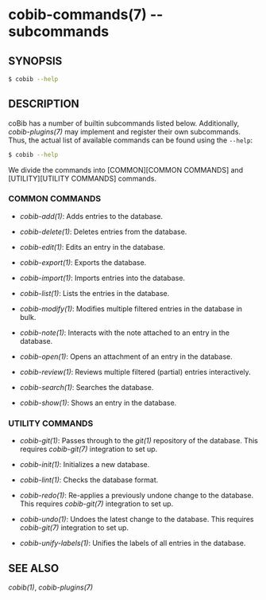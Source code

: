 cobib-commands(7) -- subcommands
================================

## SYNOPSIS

```bash
$ cobib --help
```

## DESCRIPTION

coBib has a number of builtin subcommands listed below.
Additionally, *cobib-plugins(7)* may implement and register their own subcommands.
Thus, the actual list of available commands can be found using the `--help`:
```bash
$ cobib --help
```

We divide the commands into [COMMON][COMMON COMMANDS] and [UTILITY][UTILITY COMMANDS] commands.

### COMMON COMMANDS

  * *cobib-add(1)*:
    Adds entries to the database.

  * *cobib-delete(1)*:
    Deletes entries from the database.

  * *cobib-edit(1)*:
    Edits an entry in the database.

  * *cobib-export(1)*:
    Exports the database.

  * *cobib-import(1)*:
    Imports entries into the database.

  * *cobib-list(1)*:
    Lists the entries in the database.

  * *cobib-modify(1)*:
    Modifies multiple filtered entries in the database in bulk.

  * *cobib-note(1)*:
    Interacts with the note attached to an entry in the database.

  * *cobib-open(1)*:
    Opens an attachment of an entry in the database.

  * *cobib-review(1)*:
    Reviews multiple filtered (partial) entries interactively.

  * *cobib-search(1)*:
    Searches the database.

  * *cobib-show(1)*:
    Shows an entry in the database.

### UTILITY COMMANDS

  * *cobib-git(1)*:
    Passes through to the _git(1)_ repository of the database.
    This requires *cobib-git(7)* integration to set up.

  * *cobib-init(1)*:
    Initializes a new database.

  * *cobib-lint(1)*:
    Checks the database format.

  * *cobib-redo(1)*:
    Re-applies a previously undone change to the database.
    This requires *cobib-git(7)* integration to set up.

  * *cobib-undo(1)*:
    Undoes the latest change to the database.
    This requires *cobib-git(7)* integration to set up.

  * *cobib-unify-labels(1)*:
    Unifies the labels of all entries in the database.

## SEE ALSO

*cobib(1)*, *cobib-plugins(7)*

[//]: # ( vim: set ft=markdown tw=0: )

